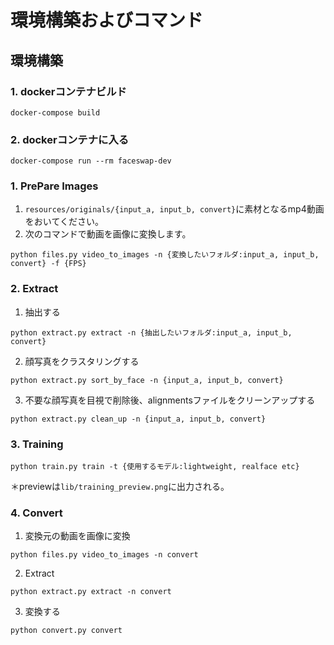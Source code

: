 # 環境構築およびコマンド

## 環境構築
### 1. dockerコンテナビルド
```
docker-compose build
```
### 2. dockerコンテナに入る
```
docker-compose run --rm faceswap-dev
```

### 1. PrePare Images
1. `resources/originals/{input_a, input_b, convert}`に素材となるmp4動画をおいてください。
2. 次のコマンドで動画を画像に変換します。
```
python files.py video_to_images -n {変換したいフォルダ:input_a, input_b, convert} -f {FPS}
```

### 2. Extract
1. 抽出する
```
python extract.py extract -n {抽出したいフォルダ:input_a, input_b, convert} 
```
2. 顔写真をクラスタリングする
```
python extract.py sort_by_face -n {input_a, input_b, convert} 
```
3. 不要な顔写真を目視で削除後、alignmentsファイルをクリーンアップする
```
python extract.py clean_up -n {input_a, input_b, convert} 
```

### 3. Training
```
python train.py train -t {使用するモデル:lightweight, realface etc}
```
＊previewは`lib/training_preview.png`に出力される。

### 4. Convert
1. 変換元の動画を画像に変換
```
python files.py video_to_images -n convert
```

2. Extract
```
python extract.py extract -n convert
```

3. 変換する
```
python convert.py convert
```